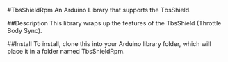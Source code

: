#TbsShieldRpm
An Arduino Library that supports the TbsShield.

##Description
This library wraps up the features of the TbsShield (Throttle Body Sync).

##Install
To install, clone this into your Arduino library folder, which will place it in a folder named TbsShieldRpm.
